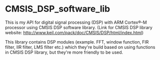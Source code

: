 # CMSIS_DSP_software_lib
This is my API for digital signal processing (DSP) with ARM Cortex®-M processor using CMSIS DSP software library. 
(Link for CMSIS DSP library website: http://www.keil.com/pack/doc/CMSIS/DSP/html/index.html)

This library contains DSP modules (example. FFT, window function, FIR filter, IIR filter, LMS filter etc.) which they're build based on using functions in CMSIS DSP library, but they're more friendly to be used. 
